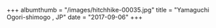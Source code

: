 +++
albumthumb = "/images/hitchhike-00035.jpg"
title = "Yamaguchi Ogori-shimogo , JP"
date = "2017-09-06"
+++
